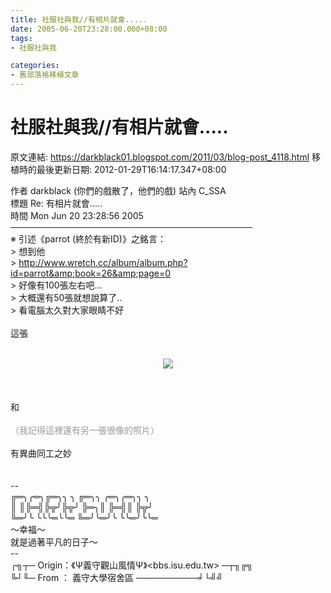 ```yaml
---
title: 社服社與我//有相片就會.....
date: 2005-06-20T23:28:00.000+08:00
tags: 
- 社服社與我

categories:
- 舊部落格移植文章
---
```


# 社服社與我//有相片就會.....

原文連結: https://darkblack01.blogspot.com/2011/03/blog-post_4118.html
移植時的最後更新日期: 2012-01-29T16:14:17.347+08:00

作者  darkblack (你們的戲散了，他們的戲)                   站內  C_SSA<br />標題  Re: 有相片就會.....<br />時間  Mon Jun 20 23:28:56 2005<br />───────────────────────────────────────<br />※ 引述《parrot (終於有新ID)》之銘言：<br />&gt; 想到他<br />&gt; http://www.wretch.cc/album/album.php?id=parrot&amp;book=26&amp;page=0<br />&gt; 好像有100張左右吧...<br />&gt; 大概還有50張就想說算了..<br />&gt; 看電腦太久對大家眼睛不好<br /><br />這張<br /><br /><div class="separator" style="clear: both; text-align: center;"><a href="http://4.bp.blogspot.com/-O5ACZPzc_a8/TyKlLA5P7sI/AAAAAAAABz0/5tFOXVknIAs/s1600/S3700016.JPG" imageanchor="1" style="margin-left: 1em; margin-right: 1em;"><img border="0" src="http://4.bp.blogspot.com/-O5ACZPzc_a8/TyKlLA5P7sI/AAAAAAAABz0/5tFOXVknIAs/s1600/S3700016.JPG" /></a></div><br /><a name='more'></a><br /><br />和<br /><br /><span style="color: #999999;">（我記得這裡還有另一張很像的照片）</span><br /><br />有異曲同工之妙<br /><br /><br />--<br />╔═╮╭═╮╔═╮╮  ╮  ╔═╮╮    ╭═╮╭═╮╮  ╮<br />║  ║╠═╣╠╦╯╠╦╯  ╠═╮║    ╠═╣║    ╠╦╯<br />╚═╯╰  ╰╰╰═╰╰═  ╚═╯╰═╯╰  ╰╰═╯╰╰═<br />～幸福～<br />就是過著平凡的日子～<br />--<br />┌╗┬─ Origin：《Ψ義守觀山風情Ψ》&lt;bbs.isu.edu.tw&gt; ─┬╖╔╗<br />╚┘╙─ From  ： 義守大學宿舍區    ──────────╛└╝╝
